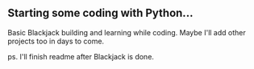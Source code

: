 Starting some coding with Python...
-----------------------------------

Basic Blackjack building and learning while coding. Maybe I'll add other projects too in days to come.

ps. I'll finish readme after Blackjack is done.